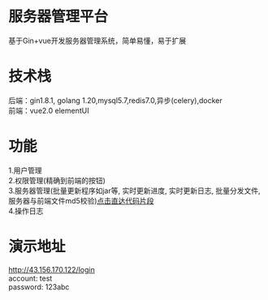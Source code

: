 # 服务器管理平台
基于Gin+vue开发服务器管理系统，简单易懂，易于扩展

# 技术栈
后端：gin1.8.1, golang 1.20,mysql5.7,redis7.0,异步(celery),docker  
前端：vue2.0 elementUI

# 功能
1.用户管理  
2.权限管理(精确到前端的按钮)  
3.服务器管理(批量更新程序如jar等, 实时更新进度, 实时更新日志, 批量分发文件, 服务器与前端文件md5校验)[点击直达代码片段](https://github.com/Lxb921006/Gin-bms/tree/dev/project/controller/assets)  
4.操作日志  

# 演示地址
http://43.156.170.122/login  
account: test  
password: 123abc  
